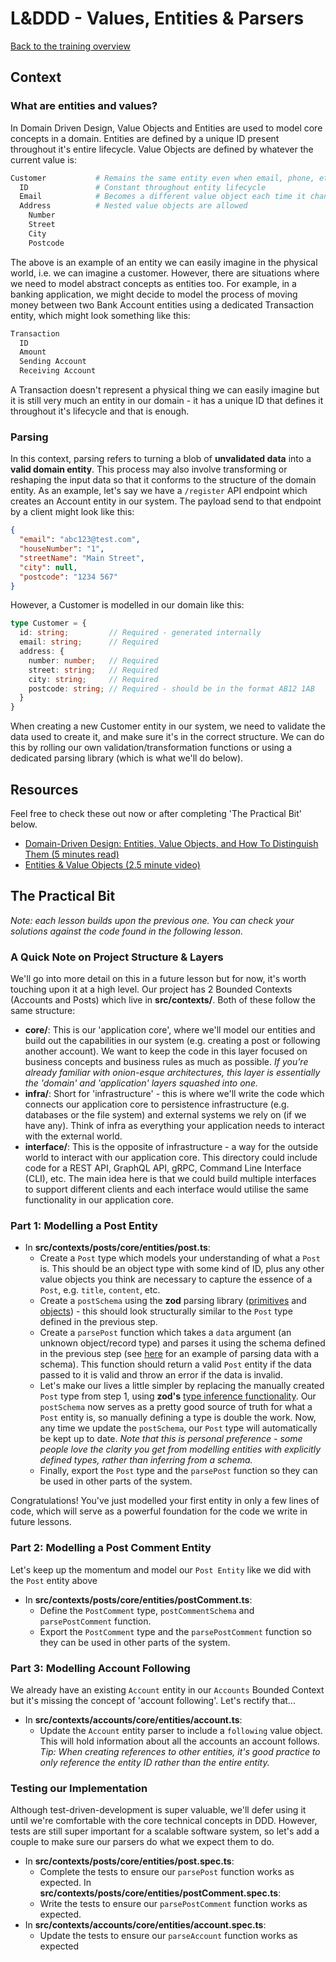 # L&DDD - Values, Entities & Parsers

[Back to the training overview](https://github.com/PensionBee/l-and-ddd/tree/main#training-overview)

## Context

### What are entities and values?

In Domain Driven Design, Value Objects and Entities are used to model core concepts in a domain. Entities are defined by a unique ID present throughout it's entire lifecycle. Value Objects are defined by whatever the current value is:

```sh
Customer           # Remains the same entity even when email, phone, etc. change
  ID               # Constant throughout entity lifecycle
  Email            # Becomes a different value object each time it changes
  Address          # Nested value objects are allowed
    Number
    Street
    City
    Postcode
```

The above is an example of an entity we can easily imagine in the physical world, i.e. we can imagine a customer. However, there are situations where we need to model abstract concepts as entities too. For example, in a banking application, we might decide to model the process of moving money between two Bank Account entities using a dedicated Transaction entity, which might look something like this:

```sh
Transaction
  ID
  Amount
  Sending Account
  Receiving Account
```

A Transaction doesn't represent a physical thing we can easily imagine but it is still very much an entity in our domain - it has a unique ID that defines it throughout it's lifecycle and that is enough.

### Parsing

In this context, parsing refers to turning a blob of **unvalidated data** into a **valid domain entity**. This process may also involve transforming or reshaping the input data so that it conforms to the structure of the domain entity. As an example, let's say we have a `/register` API endpoint which creates an Account entity in our system. The payload send to that endpoint by a client might look like this:

```json
{
  "email": "abc123@test.com",
  "houseNumber": "1",
  "streetName": "Main Street",
  "city": null,
  "postcode": "1234 567"
}
```

However, a Customer is modelled in our domain like this:

```ts
type Customer = {
  id: string;         // Required - generated internally
  email: string;      // Required
  address: {
    number: number;   // Required
    street: string;   // Required
    city: string;     // Required
    postcode: string; // Required - should be in the format AB12 1AB
  }
}
```

When creating a new Customer entity in our system, we need to validate the data used to create it, and make sure it's in the correct structure. We can do this by rolling our own validation/transformation functions or using a dedicated parsing library (which is what we'll do below).

## Resources

Feel free to check these out now or after completing 'The Practical Bit' below.

- [Domain-Driven Design: Entities, Value Objects, and How To Distinguish Them (5 minutes read)]([https://...](https://blog.jannikwempe.com/domain-driven-design-entities-value-objects))
- [Entities & Value Objects (2.5 minute video)](https://www.youtube.com/watch?v=r8q5DD9rd3M)

## The Practical Bit

*Note: each lesson builds upon the previous one. You can check your solutions against the code found in the following lesson.*

### A Quick Note on Project Structure & Layers

We'll go into more detail on this in a future lesson but for now, it's worth touching upon it at a high level. Our project has 2 Bounded Contexts (Accounts and Posts) which live in **src/contexts/**. Both of these follow the same structure:

- **core/**: This is our 'application core', where we'll model our entities and build out the capabilities in our system (e.g. creating a post or following another account). We want to keep the code in this layer focused on business concepts and business rules as much as possible. *If you're already familiar with onion-esque architectures, this layer is essentially the 'domain' and 'application' layers squashed into one.*
- **infra/**: Short for 'infrastructure' - this is where we'll write the code which connects our application core to persistence infrastructure (e.g. databases or the file system) and external systems we rely on (if we have any). Think of infra as everything your application needs to interact with the external world.
- **interface/**: This is the opposite of infrastructure - a way for the outside world to interact with our application core. This directory could include code for a REST API, GraphQL API, gRPC, Command Line Interface (CLI), etc. The main idea here is that we could build multiple interfaces to support different clients and each interface would utilise the same functionality in our application core.

### Part 1: Modelling a Post Entity

- In **src/contexts/posts/core/entities/post.ts**:
  - Create a `Post` type which models your understanding of what a `Post` is. This should be an object type with some kind of ID, plus any other value objects you think are necessary to capture the essence of a `Post`, e.g. `title`, `content`, etc.
  - Create a `postSchema` using the **zod** parsing library ([primitives](https://github.com/colinhacks/zod#primitives) and [objects](https://github.com/colinhacks/zod#objects)) - this should look structurally similar to the `Post` type defined in the previous step.
  - Create a `parsePost` function which takes a `data` argument (an unknown object/record type) and parses it using the schema defined in the previous step (see [here](https://github.com/colinhacks/zod#basic-usage) for an example of parsing data with a schema). This function should return a valid `Post` entity if the data passed to it is valid and throw an error if the data is invalid.
  - Let's make our lives a little simpler by replacing the manually created `Post` type from step 1, using **zod's** [type inference functionality](https://github.com/colinhacks/zod#type-inference). Our `postSchema` now serves as a pretty good source of truth for what a `Post` entity is, so manually defining a type is double the work. Now, any time we update the `postSchema`, our `Post` type will automatically be kept up to date. *Note that this is personal preference - some people love the clarity you get from modelling entities with explicitly defined types, rather than inferring from a schema.*
  - Finally, export the `Post` type and the `parsePost` function so they can be used in other parts of the system.

Congratulations! You've just modelled your first entity in only a few lines of code, which will serve as a powerful foundation for the code we write in future lessons.

### Part 2: Modelling a Post Comment Entity

Let's keep up the momentum and model our `Post Entity` like we did with the `Post` entity above

- In **src/contexts/posts/core/entities/postComment.ts**:
  - Define the `PostComment` type, `postCommentSchema` and `parsePostComment` function.
  - Export the `PostComment` type and the `parsePostComment` function so they can be used in other parts of the system.

### Part 3: Modelling Account Following

We already have an existing `Account` entity in our `Accounts` Bounded Context but it's missing the concept of 'account following'. Let's rectify that...

- In **src/contexts/accounts/core/entities/account.ts**:
  - Update the `Account` entity parser to include a `following` value object. This will hold information about all the accounts an account follows. *Tip: When creating references to other entities, it's good practice to only reference the entity ID rather than the entire entity.*

### Testing our Implementation

Although test-driven-development is super valuable, we'll defer using it until we're comfortable with the core technical concepts in DDD. However, tests are still super important for a scalable software system, so let's add a couple to make sure our parsers do what we expect them to do.

- In **src/contexts/posts/core/entities/post.spec.ts**:
  - Complete the tests to ensure our `parsePost` function works as expected.
In **src/contexts/posts/core/entities/postComment.spec.ts**:
  - Write the tests to ensure our `parsePostComment` function works as expected.
- In **src/contexts/accounts/core/entities/account.spec.ts**:
  - Update the tests to ensure our `parseAccount` function works as expected
